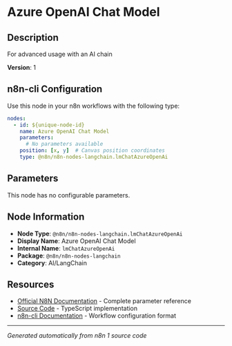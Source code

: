 # Azure OpenAI Chat Model

## Description

For advanced usage with an AI chain

**Version**: 1

## n8n-cli Configuration

Use this node in your n8n workflows with the following type:

```yaml
nodes:
  - id: ${unique-node-id}
    name: Azure OpenAI Chat Model
    parameters:
      # No parameters available
    position: [x, y]  # Canvas position coordinates
    type: @n8n/n8n-nodes-langchain.lmChatAzureOpenAi
```

## Parameters

This node has no configurable parameters.

## Node Information

- **Node Type**: `@n8n/n8n-nodes-langchain.lmChatAzureOpenAi`
- **Display Name**: Azure OpenAI Chat Model
- **Internal Name**: `lmChatAzureOpenAi`
- **Package**: `@n8n/n8n-nodes-langchain`
- **Category**: AI/LangChain

## Resources

- [Official N8N Documentation](https://docs.n8n.io/integrations/builtin/cluster-nodes/root-nodes/n8n-nodes-langchain.lmchatazureopenai/) - Complete parameter reference
- [Source Code](https://github.com/n8n-io/n8n/blob/master/packages/@n8n/nodes-langchain/nodes/llms/LmChatAzureOpenAi/LmChatAzureOpenAi.node.ts) - TypeScript implementation
- [n8n-cli Documentation](https://github.com/edenreich/n8n-cli) - Workflow configuration format

---
*Generated automatically from n8n 1 source code*
